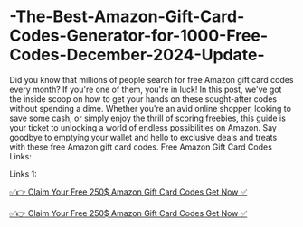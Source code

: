 # -The-Best-Amazon-Gift-Card-Codes-Generator-for-1000-Free-Codes-December-2024-Update-


Did you know that millions of people search for free Amazon gift card codes every month? If you're one of them, you're in luck! In this post, we've got the inside scoop on how to get your hands on these sought-after codes without spending a dime. Whether you're an avid online shopper, looking to save some cash, or simply enjoy the thrill of scoring freebies, this guide is your ticket to unlocking a world of endless possibilities on Amazon. Say goodbye to emptying your wallet and hello to exclusive deals and treats with these free Amazon gift card codes. Free Amazon Gift Card Codes Links:

Links 1:

[✅👉 Claim Your Free 250$ Amazon Gift Card Codes Get Now ✅](https://usaofferzon.com/amazongiftcard/)

[✅👉 Claim Your Free 250$ Amazon Gift Card Codes Get Now ✅](https://usaofferzon.com/giftcard/)
